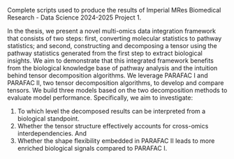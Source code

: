 Complete scripts used to produce the results of Imperial MRes Biomedical Research - Data Science 2024-2025 Project 1.

In the thesis, we present a novel multi-omics data integration framework that consists of two steps: first, converting molecular statistics to pathway statistics; and second, constructing and decomposing a tensor using the pathway statistics generated from the first step to extract biological insights. We aim to demonstrate that this integrated framework benefits from the biological knowledge base of pathway analysis and the intuition behind tensor decomposition algorithms. We leverage PARAFAC I and PARAFAC II, two tensor decomposition algorithms, to develop and compare tensors. We build three models based on the two decomposition methods to evaluate model performance. Specifically, we aim to investigate: 
1.	To which level the decomposed results can be interpreted from a biological standpoint.
2.	Whether the tensor structure effectively accounts for cross-omics interdependencies. And
3.	Whether the shape flexibility embedded in PARAFAC II leads to more enriched biological signals compared to PARAFAC I.

